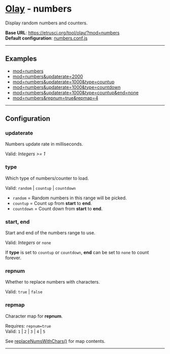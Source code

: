 # [Olay](../../../README.md) - numbers

Display random numbers and counters.

**Base URL**: <https://etrusci.org/tool/olay/?mod=numbers>  
**Default configuration**: [numbers.conf.js](./numbers.conf.js)

---

## Examples

- [mod=numbers](https://etrusci.org/tool/olay/?mod=numbers)
- [mod=numbers&updaterate=2000](https://etrusci.org/tool/olay/?mod=numbers&updaterate=2000)
- [mod=numbers&updaterate=1000&type=countup](https://etrusci.org/tool/olay/?mod=numbers&updaterate=1000&type=countup&start=0&end=10)
- [mod=numbers&updaterate=1000&type=countdown](https://etrusci.org/tool/olay/?mod=numbers&updaterate=1000&type=countdown&start=10&end=0)
- [mod=numbers&updaterate=1000&type=countup&end=none](https://etrusci.org/tool/olay/?mod=numbers&updaterate=1000&type=countup&end=none)
- [mod=numbers&repnum=true&repmap=4](https://etrusci.org/tool/olay/?mod=numbers&repnum=true&repmap=4)

---

## Configuration

### updaterate

Numbers update rate in milliseconds.

Valid: *Integers >= 1*

### type

Which type of numbers/counter to load.

Valid: `random` | `countup` | `countdown`

- `random` = Random numbers in this range will be picked.
- `countup` = Count up from **start** to **end**.
- `countdown` = Count down from **start** to **end**.

### start, end

Start and end of the numbers range to use.

Valid: *Integers* or `none`

If **type** is set to `countup` or `countdown`, **end** can be set to `none` to count forever.

### repnum

Whether to replace numbers with characters.

Valid: `true` | `false`

### repmap

Character map for **repnum**.

Requires: `repnum=true`  
Valid: `1` | `2` | `3` | `4` | `5`

See [replaceNumsWithChars()](../../lib/olay.js) for map contents.

---
